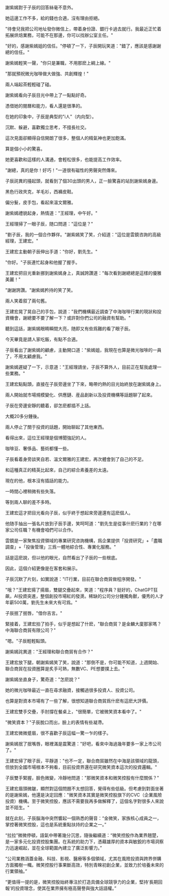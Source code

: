 謝紫嫣對于子辰的回答絲毫不意外。

她這邊工作不多，給的錢也合適，沒有理由拒絕。

"待會兒我把公司地址發你微信上，帶着身份證、銀行卡過去就行。我最近正忙着拓展烘焙業務，可能不在那邊，你可以找辦公室主任。"

"好的，感謝紫嫣姐的信任。"停頓了一下，子辰開玩笑道："錯了，應該是感謝謝總的信任。"

謝紫嫣輕笑一聲，"你只是兼職，不用那麽上綱上線。"

"那就預祝微光咖啡做大做強、共創輝煌！"

兩人端起茶輕輕碰了碰。

謝紫嫣看向子辰目光中帶上了一點點好奇。

憑借她的閱曆和能力，看人還是很準的。

在她的印象中，子辰是典型的"i人"（内向型）。

沉默、躲避，喜歡獨立思考，不擅長社交。

這次見面卻顯得自信開朗了很多，整個人的精氣神也更加飽滿。

算是個小小的驚喜。

她更喜歡和這樣的人溝通，會輕松很多，也能提高工作效率。

"謝總，真的是你！好巧！"一道很有磁性的男聲突然傳來。

子辰詫異的擡起頭，就看到了個30出頭的男人，正一臉驚喜的站到謝紫嫣身邊。

黑色行政夾克，羊毛衫，西褲皮鞋。

偏分髮，皮手包，看起來溫文爾雅。

謝紫嫣禮貌起身，熱情道："王經理，中午好。"

王經理掃了一眼子辰，随口問道："這位是？"

"劉子辰，我的一個合作夥伴。"謝紫嫣笑了笑，介紹道："這位是雲鏡咨詢的高級經理，王建宏。"

王建宏主動朝子辰伸出手道："你好，劉先生。"

"你好。"子辰連忙起身和他握了握手。

王建宏把目光重新挪到謝紫嫣身上，真誠誇讚道："每次看到謝總總是這樣的優雅美麗！"

"謝謝誇讚。"謝紫嫣矜持的笑了笑。

兩人笑着叙了兩句舊。

王建宏晃了晃自己的手包，說道："我們機構最近調查了中海咖啡行業的現狀和投資機會，謝總要不要了解一下？或許對你們公司的融資有幫助。"

聽到這話，謝紫嫣眼睛瞬間大亮，随即又有些爲難的看了眼子辰。

今天畢竟是請人家吃飯，有點不合適。

子辰看出了謝紫嫣的顧慮，主動開口道："紫嫣姐，我現在也算是微光咖啡的一員了，不用太顧慮我。"

謝紫嫣遲疑了一下，示意道："王經理請坐，子辰不算外人，目前正在幫我處理一些業務。"

王建宏點點頭，直接在子辰旁邊坐了下來，略帶灼熱的目光始終放在謝紫嫣身上。

兩人開始就市場規模變化、供應鏈、産品創新以及投資機構等話題聊了起來。

子辰在旁邊安靜的聽着，卻怎麽都插不上話。

大概20多分鍾後。

兩人停止了關于投資的話題，開始聊起了其他東西。

看得出來，這位王經理是個博聞強記的人。

咖啡豆、奢侈品、藝術都懂一些。

子辰看着身旁談笑自若、溫文爾雅的王建宏，再次體會到了自己的不足。

和這種真正的精英比起來，自己的綜合素養差的太遠。

現在的他，根本沒有插話的能力。

一時間心裡稍微有些失落。

等到兩人聊的差不多時。

王建宏這才把目光看向子辰，似乎終于想起來旁邊還有這麽個人。

他随手抽出一張名片放到子辰手邊，笑呵呵道："劉先生是從事什麽行業的？在哪家公司任職？有機會咱們可以合作。

雲鏡是一家聚焦投資領域的專業研究咨詢機構，爲企業提供「投資研究」+「盡職調查」+「投後管理」三爲一體地綜合性、專業化服務。"

話是這麽說，但以他的眼光，自然看出了子辰的一些根底。

因此，這個介紹更像是在客套和展示。

子辰沉默了片刻，如實說道："IT行業，目前在聯合商貿做程序開發。"

"哦？"王建宏揚了揚眉，雙腿交疊起來，笑道："程序員？挺好的，ChatGPT狂飙，AI投資突進，整個創投市場紅的發燙。稀缺的公司分分鍾獨角獸，優秀的人才年薪500萬，劉先生未來大有可爲。"

子辰抿了抿唇，"借你吉言。"

緊接着，王建宏拍了拍手，似乎是想起了什麽，"聯合商貿？是金麟大廈那家嗎？中海聯合商貿有限公司？"

"嗯。"子辰輕輕點頭。

謝紫嫣詫異道："王經理和聯合商貿有合作？"

王建宏放下腿，朝謝紫嫣笑了笑，說道："那倒不是，你可能不知道，上週開始、聯合商貿在投資圈算是炙手可熱，無數VC、PE想要撲上去。"

謝紫嫣坐直身子，驚奇道："怎麽說？"

她的微光咖啡最近一直在尋求融資，接觸過很多投資人、投資公司。

也算是對資本市場有了一些了解，很想知道聯合商貿爲什麽有這麽大評價。

王建宏雙手交疊，手肘撐在餐桌上，"很簡單，它被微笑資本看中了。"

"微笑資本？"子辰脫口而出，臉上的表情有些凝滯。

王建宏微微蹙眉，很不喜歡子辰這幅一驚一乍的樣子。

謝紫嫣抿了抿嘴唇，眼裡滿是震驚道："好吧，看來中海過幾年要多一家上市公司了。"

王建宏掃了眼子辰，平靜道："也不一定，聯合商貿雖然在中海是該領域的龍頭，但放到全國市場根本不夠看，目前投資界還在研究微笑資本這次的投資邏輯。"

子辰雙手緊握，臉色微變，冷靜地問道："那微笑資本和微笑控股有什麼關係？"

王建宏眉頭微皺，顯然對這個問題不太想回答，覺得有些低級。但考慮到對面坐著的是謝紫嫣，他還是決定回應："微笑資本其實是微笑控股旗下的CVC（企業風險投資）機構。至于微笑控股，應該不需要我再多做解釋了，這個名字對很多人來說並不陌生。"

就在此刻，子辰腦海中突然響起一個熟悉的聲音：“金微笑，家族核心成員之一，掌控著微笑控股，這也是系統重點扶持的企業之一。”

“拉拉”微微停頓，語氣中帶著幾分沉思，隨後繼續道：“微笑控股作為業界翹楚，是一家多元化投資控股集團。在系統的助力下，憑藉雄厚的資本與敏銳的市場洞察力迅速崛起，並在全球範圍內建立了廣泛影響力。”

“公司業務涵蓋金融、科技、影視、醫療等多個領域，尤其在風險投資與跨界併購方面獨樹一幟。微笑控股行事果斷高效，特別青睞初創企業，並致力於培養未來的行業領袖。”

“更值得一提的是，微笑控股始終專注於打造具備全球競爭力的企業，堅持‘長期回報’的投資理念，使其在業界擁有極高聲譽與強大話語權。”